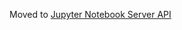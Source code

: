 Moved to [Jupyter Notebook Server API](https://github.com/jupyter/jupyter/wiki/Jupyter-Notebook-Server-API)